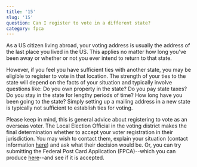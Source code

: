 ```yaml
---
title: '15'
slug: '15'
question: Can I register to vote in a different state?
category: fpca
---
```

As a US citizen living abroad, your voting address is usually the address of the last place you lived in the US. This applies no matter how long you've been away or whether or not you ever intend to return to that state.

However, if you feel you have sufficient ties with another state, you may be eligible to register to vote in that location. The strength of your ties to the state will depend on the facts of your situation and typically involve questions like: Do you own property in the state? Do you pay state taxes? Do you stay in the state for lengthy periods of time? How long have you been going to the state? Simply setting up a mailing address in a new state is typically not sufficient to establish ties for voting. 

Please keep in mind, this is general advice about registering to vote as an overseas voter. The Local Election Official in the voting district makes the final determination whether to accept your voter registration in their jurisdiction. You may wish to contact them, explain your situation (contact information [here](/states)) and ask what their decision would be. Or, you can try submitting the Federal Post Card Application (FPCA)--which you can produce [here](/)--and see if it is accepted.
